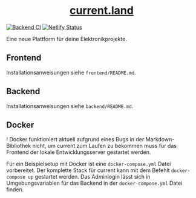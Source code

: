 <h1 align="center"><a href="https://current.land" target="_blank" noopener>current.land</a></h1>

[![Backend CI](https://github.com/SkyGuardian42/current/actions/workflows/backend.yml/badge.svg)](https://github.com/SkyGuardian42/current/actions/workflows/backend.yml) [![Netlify Status](https://api.netlify.com/api/v1/badges/e3ac4634-1f6a-4c4f-a25e-5b4a099608e1/deploy-status)](https://app.netlify.com/sites/maltsme/deploys)

Eine neue Plattform für deine Elektronikprojekte.

## Frontend 
Installationsanweisungen siehe `frontend/README.md`.

## Backend 

Installationsanweisungen siehe `backend/README.md`.

## Docker

! Docker funktioniert aktuell aufgrund eines Bugs in der Markdown-Bibliothek nicht, um current zum Laufen zu bekommen muss für das Frontend der lokale Entwicklungsserver gestartet werden.

Für ein Beispielsetup mit Docker ist eine `docker-compose.yml` Datei vorbereitet. Der komplette Stack für current kann mit dem Befehlt `docker-compose up` gestartet werden. Das Adminlogin lässt sich in Umgebungsvariablen für das Backend in der `docker-compose.yml` Datei finden.